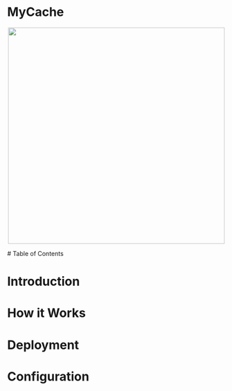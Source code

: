 # MyCache
<p align=center>
<img src="https://github.com/Gameplex-Software/MyCache/assets/34868944/a5b609eb-dfcd-48d2-89b6-7f1642e66328" width="500"/>
</p>
# Table of Contents

# Introduction

# How it Works

# Deployment

# Configuration
